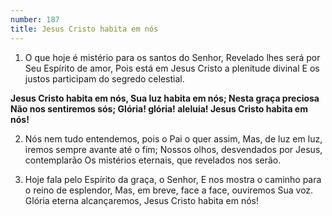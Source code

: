 ```yaml
---
number: 187
title: Jesus Cristo habita em nós
---
```


1. O que hoje é mistério para os santos do Senhor,
  Revelado lhes será por Seu Espírito de amor,
  Pois está em Jesus Cristo a plenitude divinal
  E os justos participam do segredo celestial.

  __Jesus Cristo habita em nós,
  Sua luz habita em nós;
  Nesta graça preciosa
  Não nos sentiremos sós;
  Glória! glória! aleluia!
  Jesus Cristo habita em nós!__

2. Nós nem tudo entendemos, pois o Pai o quer assim,
  Mas, de luz em luz, iremos sempre avante até o fim;
  Nossos olhos, desvendados por Jesus, contemplarão
  Os mistérios eternais, que revelados nos serão.

3. Hoje fala pelo Espírito da graça, o Senhor,
  E nos mostra o caminho para o reino de esplendor,
  Mas, em breve, face a face, ouviremos Sua voz.
  Glória eterna alcançaremos, Jesus Cristo habita em nós!

